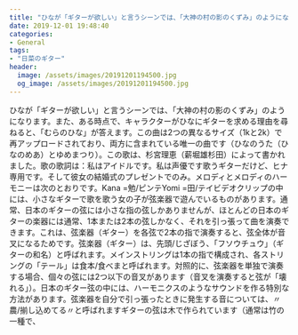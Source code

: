 ```yaml
---
title: "ひなが「ギターが欲しい」と言うシーンでは、「大神の村の影のくずみ」のようになります。"
date: 2019-12-01 19:48:40
categories:
- General
tags:
- "日菜のギター"
header:
  image: /assets/images/20191201194500.jpg
  og_image: /assets/images/20191201194500.jpg
---
```


ひなが「ギターが欲しい」と言うシーンでは、「大神の村の影のくずみ」のようになります。また、ある時点で、キャラクターがひなにギターを求める理由を尋ねると、「むらのひな」が答えます。この曲は2つの異なるサイズ（1kと2k）で再アップロードされており、両方に含まれている唯一の曲です（ひなのうた（ひなのめあ）とゆめまつり）。この歌は、杉宮理恵（薪堀雄杉田）によって書かれました。歌の歌詞は：私はアイドルです。私は声優です歌うギターだけど、ヒナ専用です。そして彼女の結婚式のプレゼントでのみ。メロディとメロディのハーモニーは次のとおりです。Kana =勉/ピンテYomi =田/テイビデオクリップの中には、小さなギターで歌を歌う女の子が弦楽器で遊んでいるものがあります。通常、日本のギターの弦には小さな指の弦しかありませんが、ほとんどの日本のギターの楽器には通常、1本または2本の弦しかなく、それを引っ張って曲を演奏できます。これは、弦楽器（ギター）を各弦で2本の指で演奏すると、弦全体が音叉になるためです。弦楽器（ギター）は、先頭/じざぼう、「フソウチュウ」（ギターの和名）と呼ばれます。メインストリングは1本の指で構成され、各ストリングの「テール」は食本/食べまと呼ばれます。対照的に、弦楽器を単独で演奏する場合、個々の弦には2つ以下の音叉があります（音叉を演奏すると弦が「壊れる」）。日本のギター弦の中には、ハーモニクスのようなサウンドを作る特別な方法があります。弦楽器を自分で引っ張ったときに発生する音については、〃農/揃し込めてる〃と呼ばれますギターの弦は木で作られています（通常は竹の一種で、
